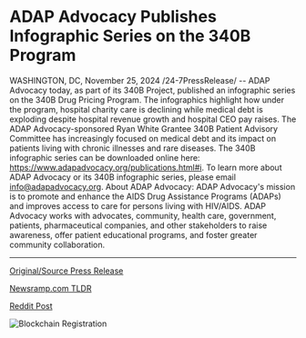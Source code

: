 # ADAP Advocacy Publishes Infographic Series on the 340B Program

WASHINGTON, DC, November 25, 2024 /24-7PressRelease/ -- ADAP Advocacy today, as part of its 340B Project, published an infographic series on the 340B Drug Pricing Program. The infographics highlight how under the program, hospital charity care is declining while medical debt is exploding despite hospital revenue growth and hospital CEO pay raises. The ADAP Advocacy-sponsored Ryan White Grantee 340B Patient Advisory Committee has increasingly focused on medical debt and its impact on patients living with chronic illnesses and rare diseases.  The 340B infographic series can be downloaded online here: https://www.adapadvocacy.org/publications.html#i.  To learn more about ADAP Advocacy or its 340B infographic series, please email info@adapadvocacy.org.  About ADAP Advocacy: ADAP Advocacy's mission is to promote and enhance the AIDS Drug Assistance Programs (ADAPs) and improves access to care for persons living with HIV/AIDS. ADAP Advocacy works with advocates, community, health care, government, patients, pharmaceutical companies, and other stakeholders to raise awareness, offer patient educational programs, and foster greater community collaboration. 

---

[Original/Source Press Release](https://www.24-7pressrelease.com/press-release/516474/adap-advocacy-publishes-infographic-series-on-the-340b-program)
                    

[Newsramp.com TLDR](https://newsramp.com/curated-news/adap-advocacy-releases-infographic-series-on-340b-drug-pricing-program/f7b05388ed00dbbef44f8b7f1494337b) 

 



[Reddit Post](https://www.reddit.com/r/newsramp/comments/1gzsoxf/adap_advocacy_releases_infographic_series_on_340b/) 



![Blockchain Registration](https://cdn.newsramp.app/24-7PressRelease/qrcode/2411/25/coolTuWa.webp)